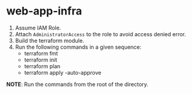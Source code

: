 # web-app-infra
1. Assume IAM Role.
2. Attach `AdministratorAccess` to the role to avoid access denied error.
3. Build the terraform module.
4. Run the following commands in a given sequence:
    - terraform fmt
    - terraform init
    - terraform plan
    - terraform apply -auto-approve

**NOTE**: Run the commands from the root of the directory.
